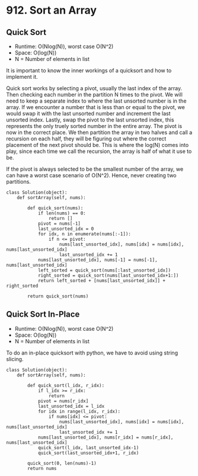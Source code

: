 # 912. Sort an Array

## Quick Sort

- Runtime: O(Nlog(N)), worst case O(N^2)
- Space: O(log(N))
- N = Number of elements in list

It is important to know the inner workings of a quicksort and how to implement it.

Quick sort works by selecting a pivot, usually the last index of the array. 
Then checking each number in the partition N times to the pivot.
We will need to keep a separate index to where the last unsorted number is in the array. 
If we encounter a number that is less than or equal to the pivot, we would swap it with the last unsorted number and increment the last unsorted index.
Lastly, swap the pivot to the last unsorted index, this represents the only truely sorted number in the entire array.
The pivot is now in the correct place.
We then partition the array in two halves and call a recursion on each half, they will be figuring out where the correct placement of the next pivot should be.
This is where the log(N) comes into play, since each time we call the recursion, the array is half of what it use to be.

If the pivot is always selected to be the smallest number of the array, we can have a worst case scenario of O(N^2).
Hence, never creating two partitions.

```
class Solution(object):
    def sortArray(self, nums):
        
        def quick_sort(nums):
            if len(nums) == 0:
                return []
            pivot = nums[-1]
            last_unsorted_idx = 0
            for idx, n in enumerate(nums[:-1]):
                if n <= pivot:
                    nums[last_unsorted_idx], nums[idx] = nums[idx], nums[last_unsorted_idx]
                    last_unsorted_idx += 1
            nums[last_unsorted_idx], nums[-1] = nums[-1], nums[last_unsorted_idx]
            left_sorted = quick_sort(nums[:last_unsorted_idx])
            right_sorted = quick_sort(nums[last_unsorted_idx+1:])
            return left_sorted + [nums[last_unsorted_idx]] + right_sorted
        
        return quick_sort(nums)
```

## Quick Sort In-Place

- Runtime: O(Nlog(N)), worst case O(N^2)
- Space: O(log(N))
- N = Number of elements in list

To do an in-place quicksort with python, we have to avoid using string slicing.

```
class Solution(object):
    def sortArray(self, nums):
        
        def quick_sort(l_idx, r_idx):
            if l_idx >= r_idx:
                return
            pivot = nums[r_idx]
            last_unsorted_idx = l_idx
            for idx in range(l_idx, r_idx):
                if nums[idx] <= pivot:
                    nums[last_unsorted_idx], nums[idx] = nums[idx], nums[last_unsorted_idx]
                    last_unsorted_idx += 1
            nums[last_unsorted_idx], nums[r_idx] = nums[r_idx], nums[last_unsorted_idx]
            quick_sort(l_idx, last_unsorted_idx-1)
            quick_sort(last_unsorted_idx+1, r_idx)
            
        quick_sort(0, len(nums)-1)
        return nums
```
